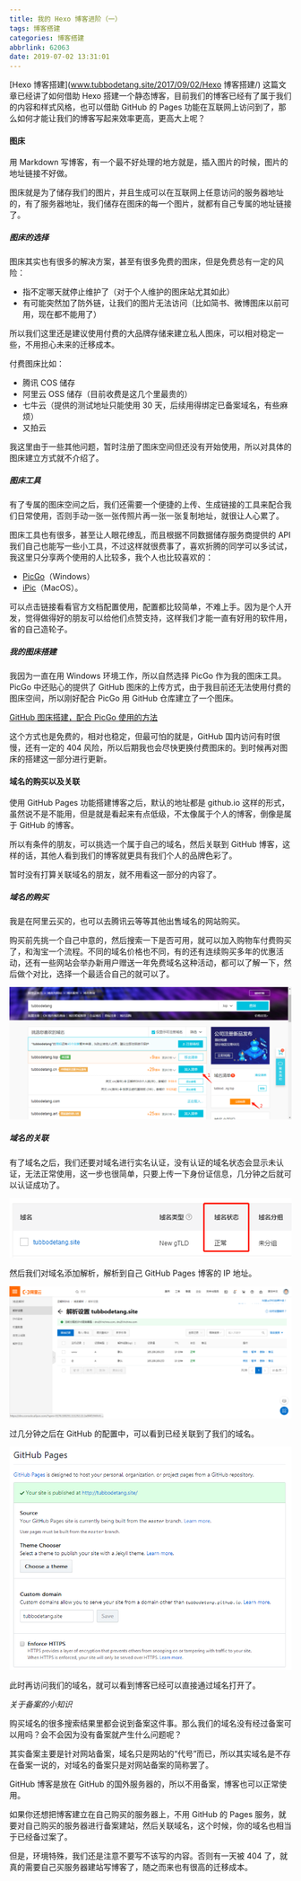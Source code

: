 ```yaml
---
title: 我的 Hexo 博客进阶（一）
tags: 博客搭建
categories: 博客搭建
abbrlink: 62063
date: 2019-07-02 13:31:01
---
```


[Hexo 博客搭建](www.tubbodetang.site/2017/09/02/Hexo 博客搭建/) 这篇文章已经讲了如何借助 Hexo 搭建一个静态博客，目前我们的博客已经有了属于我们的内容和样式风格，也可以借助 GitHub 的 Pages 功能在互联网上访问到了，那么如何才能让我们的博客写起来效率更高，更高大上呢？



#### 图床

用 Markdown 写博客，有一个最不好处理的地方就是，插入图片的时候，图片的地址链接不好做。

图床就是为了储存我们的图片，并且生成可以在互联网上任意访问的服务器地址的，有了服务器地址，我们储存在图床的每一个图片，就都有自己专属的地址链接了。

##### 图床的选择

图床其实也有很多的解决方案，甚至有很多免费的图床，但是免费总有一定的风险：

- 指不定哪天就停止维护了（对于个人维护的图床站尤其如此）
- 有可能突然加了防外链，让我们的图片无法访问（比如简书、微博图床以前可用，现在都不能用了）

所以我们这里还是建议使用付费的大品牌存储来建立私人图床，可以相对稳定一些，不用担心未来的迁移成本。

付费图床比如：

- 腾讯 COS 储存
- 阿里云 OSS 储存（目前收费是这几个里最贵的）
- 七牛云（提供的测试地址只能使用 30 天，后续用得绑定已备案域名，有些麻烦）
- 又拍云

我这里由于一些其他问题，暂时注册了图床空间但还没有开始使用，所以对具体的图床建立方式就不介绍了。

##### 图床工具

有了专属的图床空间之后，我们还需要一个便捷的上传、生成链接的工具来配合我们日常使用，否则手动一张一张传照片再一张一张复制地址，就很让人心累了。

图床工具也有很多，甚至让人眼花缭乱，而且根据不同数据储存服务商提供的 API 我们自己也能写一些小工具，不过这样就很费事了，喜欢折腾的同学可以多试试，我这里只分享两个使用的人比较多，我个人也比较喜欢的：

- [PicGo](https://github.com/Molunerfinn/PicGo)（Windows）
- [iPic](https://toolinbox.net/iPic/)（MacOS）。

可以点击链接看看官方文档配置使用，配置都比较简单，不难上手。因为是个人开发，觉得做得好的朋友可以给他们点赞支持，这样我们才能一直有好用的软件用，省的自己造轮子。

##### 我的图床搭建

我因为一直在用 Windows 环境工作，所以自然选择 PicGo 作为我的图床工具。PicGo 中还贴心的提供了 GitHub 图床的上传方式，由于我目前还无法使用付费的图床空间，所以刚好配合 PicGo 用 GitHub 仓库建立了一个图床。

[GitHub 图床搭建，配合 PicGo 使用的方法](https://picgo.github.io/PicGo-Doc/zh/guide/config.html#github图床)

这个方式也是免费的，相对也稳定，但最可怕的就是，GitHub 国内访问有时很慢，还有一定的 404 风险，所以后期我也会尽快更换付费图床的。到时候再对图床的搭建这一部分进行更新。



#### 域名的购买以及关联

使用 GitHub Pages 功能搭建博客之后，默认的地址都是 github.io 这样的形式，虽然说不是不能用，但是就是看起来有点低级，不太像属于个人的博客，倒像是属于 GitHub 的博客。

所以有条件的朋友，可以挑选一个属于自己的域名，然后关联到 GitHub 博客，这样的话，其他人看到我们的博客就更具有我们个人的品牌色彩了。

暂时没有打算关联域名的朋友，就不用看这一部分的内容了。

##### 域名的购买

我是在阿里云买的，也可以去腾讯云等等其他出售域名的网站购买。

购买前先挑一个自己中意的，然后搜索一下是否可用，就可以加入购物车付费购买了，和淘宝一个流程。不同的域名价格也不同，有的还有连续购买多年的优惠活动，还有一些网站会举办新用户赠送一年免费域名这种活动，都可以了解一下，然后做个对比，选择一个最适合自己的就可以了。

![阿里云域名购买](https://github.com/tubbodeTang/PicBed/blob/master/blog_adv_1.png?raw=true)

##### 域名的关联

有了域名之后，我们还要对域名进行实名认证，没有认证的域名状态会显示未认证，无法正常使用，这一步也很简单，只要上传一下身份证信息，几分钟之后就可以认证成功了。

![域名认证](https://github.com/tubbodeTang/PicBed/blob/master/blog_adv_2.png?raw=true)

然后我们对域名添加解析，解析到自己 GitHub Pages 博客的 IP 地址。

![添加解析](https://github.com/tubbodeTang/PicBed/blob/master/blog_adv_3.png?raw=true)

过几分钟之后在 GitHub 的配置中，可以看到已经关联到了我们的域名。

![](https://github.com/tubbodeTang/PicBed/blob/master/blog_adv_4.png?raw=true)

此时再访问我们的域名，就可以看到博客已经可以直接通过域名打开了。



*关于备案的小知识*

购买域名的很多搜索结果里都会说到备案这件事。那么我们的域名没有经过备案可以用吗？会不会因为没有备案就产生什么问题呢？

其实备案主要是针对网站备案，域名只是网站的“代号”而已，所以其实域名是不存在备案一说的，对域名的备案只是对网站备案的简称罢了。

GitHub 博客是放在 GitHub 的国外服务器的，所以不用备案，博客也可以正常使用。

如果你还想把博客建立在自己购买的服务器上，不用 GitHub 的 Pages 服务，就要对自己购买的服务器进行备案建站，然后关联域名，这个时候，你的域名也相当于已经备过案了。

但是，环境特殊，我们还是注意不要写不该写的内容。否则有一天被 404 了，就真的需要自己买服务器建站写博客了，随之而来也有很高的迁移成本。

